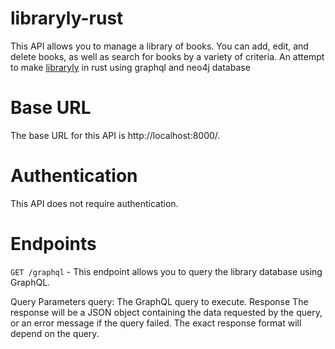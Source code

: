 # libraryly-rust
This API allows you to manage a library of books. You can add, edit, and delete books, as well as search for books by a variety of criteria. An attempt to make 
[libraryly](https://github.com/Codehackerone/Libraryly) in rust using graphql and neo4j database

# Base URL
The base URL for this API is http://localhost:8000/.

# Authentication
This API does not require authentication.

# Endpoints

`GET /graphql` - 
This endpoint allows you to query the library database using GraphQL.

Query Parameters
query: The GraphQL query to execute.
Response
The response will be a JSON object containing the data requested by the query, or an error message if the query failed. The exact response format will depend on the query.